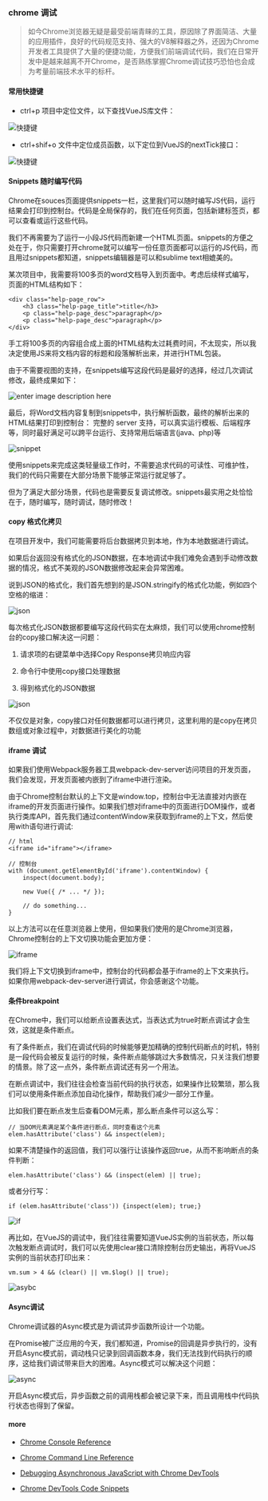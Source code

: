 

### chrome 调试

> 如今Chrome浏览器无疑是最受前端青睐的工具，原因除了界面简洁、大量的应用插件，良好的代码规范支持、强大的V8解释器之外，还因为Chrome开发者工具提供了大量的便捷功能，方便我们前端调试代码，我们在日常开发中是越来越离不开Chrome，是否熟练掌握Chrome调试技巧恐怕也会成为考量前端技术水平的标杆。

#### 常用快捷键

- ctrl+p 项目中定位文件，以下查找VueJS库文件：

![快捷键](http://7xslv0.com1.z0.glb.clouddn.com/chrome-debug/shotcut-1.gif)

- ctrl+shif+o 文件中定位成员函数，以下定位到VueJS的nextTick接口：

![快捷键](http://7xslv0.com1.z0.glb.clouddn.com/chrome-debug/shotcut-2.gif)

#### Snippets 随时编写代码

Chrome在souces页面提供snippets一栏，这里我们可以随时编写JS代码，运行结果会打印到控制台。代码是全局保存的，我们在任何页面，包括新建标签页，都可以查看或运行这些代码。

我们不再需要为了运行一小段JS代码而新建一个HTML页面。snippets的方便之处在于，你只需要打开chrome就可以编写一份任意页面都可以运行的JS代码，而且用过snippets都知道，snippets编辑器是可以和sublime text相媲美的。

某次项目中，我需要将100多页的word文档导入到页面中。考虑后续样式编写，页面的HTML结构如下：

	<div class="help-page_row">
	    <h3 class="help-page_title">title</h3>
	    <p class="help-page_desc">paragraph</p>
	    <p class="help-page_desc">paragraph</p>
	</div>

手工将100多页的内容组合成上面的HTML结构太过耗费时间，不太现实，所以我决定使用JS来将文档内容的标题和段落解析出来，并进行HTML包装。

由于不需要视图的支持，在snippets编写这段代码是最好的选择，经过几次调试修改，最终成果如下：

![enter image description here](http://7xslv0.com1.z0.glb.clouddn.com/chrome-debug/snippet-0.png)

最后，将Word文档内容复制到snippets中，执行解析函数，最终的解析出来的HTML结果打印到控制台：
完整的 server 支持，可以真实运行模板、后端程序等，同时最好满足可以跨平台运行、支持常用后端语言(java、php)等

![snippet](http://7xslv0.com1.z0.glb.clouddn.com/chrome-debug/snippet-2.png)

使用snippets来完成这类轻量级工作时，不需要追求代码的可读性、可维护性，我们的代码只需要在大部分场景下能够正常运行就足够了。

但为了满足大部分场景，代码也是需要反复调试修改。snippets最实用之处恰恰在于，随时编写，随时调试，随时修改！

#### copy 格式化拷贝

在项目开发中，我们可能需要将后台数据拷贝到本地，作为本地数据进行调试。

如果后台返回没有格式化的JSON数据，在本地调试中我们难免会遇到手动修改数据的情况，格式不美观的JSON数据修改起来会异常困难。

说到JSON的格式化，我们首先想到的是JSON.stringify的格式化功能，例如四个空格的缩进：

![json](http://7xslv0.com1.z0.glb.clouddn.com/chrome-debug/copy-2.png)

每次格式化JSON数据都要编写这段代码实在太麻烦，我们可以使用chrome控制台的copy接口解决这一问题：

1. 请求项的右键菜单中选择Copy Response拷贝响应内容

2. 命令行中使用copy接口处理数据

3. 得到格式化的JSON数据

![json](http://7xslv0.com1.z0.glb.clouddn.com/chrome-debug/copy-1.gif)

不仅仅是对象，copy接口对任何数据都可以进行拷贝，这里利用的是copy在拷贝数组或对象过程中，对数据进行美化的功能

#### iframe 调试

如果我们使用Webpack服务器工具webpack-dev-server访问项目的开发页面，我们会发现，开发页面被内嵌到了iframe中进行渲染。

由于Chrome控制台默认的上下文是window.top，控制台中无法直接对内嵌在iframe的开发页面进行操作。如果我们想对iframe中的页面进行DOM操作，或者执行类库API，首先我们通过contentWindow来获取到iframe的上下文，然后使用with语句进行调试:

	// html
	<iframe id="iframe"></iframe>
	
	// 控制台
	with (document.getElementById('iframe').contentWindow) {
	    inspect(document.body);
	
	    new Vue({ /* ... */ });
	
	    // do something...
	}

以上方法可以在任意浏览器上使用，但如果我们使用的是Chrome浏览器，Chrome控制台的上下文切换功能会更加方便：

![iframe](http://7xslv0.com1.z0.glb.clouddn.com/chrome-debug/iframe-1.gif)

我们将上下文切换到iframe中，控制台的代码都会基于iframe的上下文来执行。如果你用webpack-dev-server进行调试，你会感谢这个功能。

#### 条件breakpoint

在Chrome中，我们可以给断点设置表达式，当表达式为true时断点调试才会生效，这就是条件断点。

有了条件断点，我们在调试代码的时候能够更加精确的控制代码断点的时机，特别是一段代码会被反复运行的时候，条件断点能够跳过大多数情况，只关注我们想要的情景。除了这一点外，条件断点调试还有另一个用法。

在断点调试中，我们往往会检查当前代码的执行状态，如果操作比较繁琐，那么我们可以使用条件断点添加自动化操作，帮助我们减少一部分工作量。

比如我们要在断点发生后查看DOM元素，那么断点条件可以这么写：

	// 当DOM元素满足某个条件进行断点，同时查看这个元素
	elem.hasAttribute('class') && inspect(elem);

如果不清楚操作的返回值，我们可以强行让该操作返回true，从而不影响断点的条件判断：

	elem.hasAttribute('class') && (inspect(elem) || true);

或者分行写：

	if (elem.hasAttribute('class')) {inspect(elem); true;}

![if](http://7xslv0.com1.z0.glb.clouddn.com/chrome-debug/breakpoint-1.gif)

再比如，在VueJS的调试中，我们往往需要知道VueJS实例的当前状态，所以每次触发断点调试时，我们可以先使用clear接口清除控制台历史输出，再将VueJS实例的当前状态打印出来：

	vm.sum > 4 && (clear() || vm.$log() || true);

![asybc](http://7xslv0.com1.z0.glb.clouddn.com/chrome-debug/breakpoint-2.gif)

#### Async调试

Chrome调试器的Async模式是为调试异步函数所设计一个功能。

在Promise被广泛应用的今天，我们都知道，Promise的回调是异步执行的，没有开启Async模式前，调动栈只记录到回调函数本身，我们无法找到代码执行的顺序，这给我们调试带来巨大的困难。Async模式可以解决这个问题：

![async](http://7xslv0.com1.z0.glb.clouddn.com/chrome-debug/async.gif)

开启Async模式后，异步函数之前的调用栈都会被记录下来，而且调用栈中代码执行状态也得到了保留。


#### more

- [Chrome Console Reference](https://developers.google.com/web/tools/chrome-devtools/debug/console/console-reference?utm_source=dcc)

- [Chrome Command Line Reference](https://developers.google.com/web/tools/chrome-devtools/debug/command-line/command-line-reference?utm_source=dcc)

- [Debugging Asynchronous JavaScript with Chrome DevTools](http://www.html5rocks.com/en/tutorials/developertools/async-call-stack/)

- [Chrome DevTools Code Snippets](http://bahmutov.calepin.co/chrome-devtools-code-snippets.html)